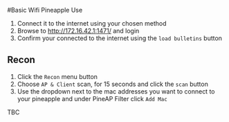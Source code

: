 #Basic Wifi Pineapple Use
1. Connect it to the internet using your chosen method
2. Browse to http://172.16.42.1:1471/ and login
3. Confirm your connected to the internet using the `load bulletins` button

## Recon
1. Click the `Recon` menu button
2. Choose `AP & Client` scan, for 15 seconds and click the `scan` button
3. Use the dropdown next to the mac addresses you want to connect to your pineapple and under PineAP Filter click `Add Mac`

TBC
